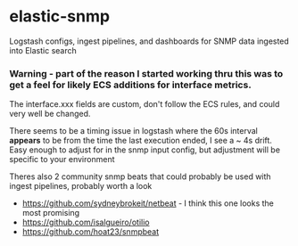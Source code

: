 # elastic-snmp

Logstash configs, ingest pipelines, and dashboards for SNMP data ingested into Elastic search

### Warning - part of the reason I started working thru this was to get a feel for likely ECS additions for interface metrics.  
The interface.xxx fields are custom, don't follow the ECS rules, and could very well be changed.

There seems to be a timing issue in logstash where the 60s interval **appears** to be from the time the last execution ended, I see a ~ 4s drift.  
Easy enough to adjust for in the snmp input config, but adjustment will be specific to your environment

Theres also 2 community snmp beats that could probably be used with ingest pipelines, probably worth a look

- https://github.com/sydneybrokeit/netbeat   - I think this one looks the most promising 
- https://github.com/isalgueiro/otilio
- https://github.com/hoat23/snmpbeat
